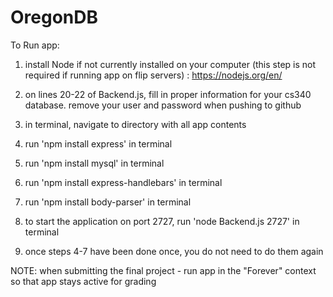# OregonDB


To Run app:

1. install Node if not currently installed on your computer (this step is not required if running app on flip servers) : https://nodejs.org/en/

2. on lines 20-22 of Backend.js, fill in proper information for your cs340 database. remove your user and password when pushing to github

3. in terminal, navigate to directory with all app contents

4. run 'npm install express' in terminal 

5. run 'npm install mysql' in terminal

6. run 'npm install express-handlebars' in terminal

7. run 'npm install body-parser' in terminal

8. to start the application on port 2727, run 'node Backend.js 2727' in terminal

9. once steps 4-7 have been done once, you do not need to do them again

NOTE: when submitting the final project - run app in the "Forever" context so that app stays active for grading